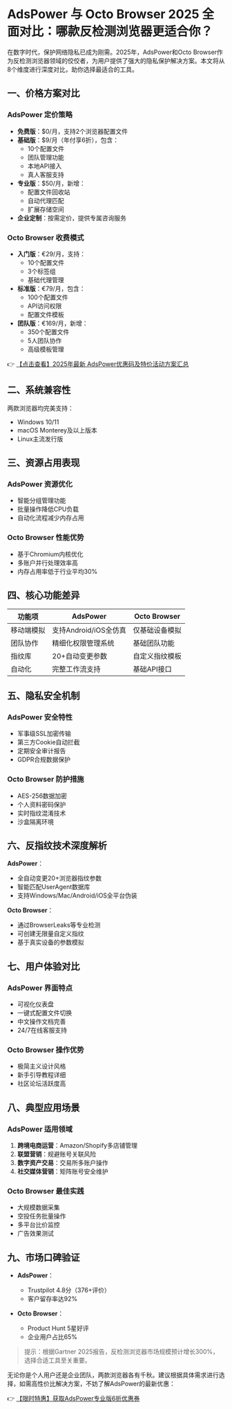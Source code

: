 # AdsPower 与 Octo Browser 2025 全面对比：哪款反检测浏览器更适合你？

在数字时代，保护网络隐私已成为刚需。2025年，AdsPower和Octo Browser作为反检测浏览器领域的佼佼者，为用户提供了强大的隐私保护解决方案。本文将从8个维度进行深度对比，助你选择最适合的工具。

## 一、价格方案对比

### AdsPower 定价策略
- **免费版**：$0/月，支持2个浏览器配置文件
- **基础版**：$9/月（年付享6折），包含：
  - 10个配置文件
  - 团队管理功能
  - 本地API接入
  - 真人客服支持
- **专业版**：$50/月，新增：
  - 配置文件回收站
  - 自动代理匹配
  - 扩展存储空间
- **企业定制**：按需定价，提供专属咨询服务

### Octo Browser 收费模式
- **入门版**：€29/月，支持：
  - 10个配置文件
  - 3个标签组
  - 基础代理管理
- **标准版**：€79/月，包含：
  - 100个配置文件
  - API访问权限
  - 配置文件模板
- **团队版**：€169/月，新增：
  - 350个配置文件
  - 5人团队协作
  - 高级模板管理

👉 [【点击查看】2025年最新 AdsPower优惠码及特价活动方案汇总](https://bit.ly/adspower_free)

## 二、系统兼容性

两款浏览器均完美支持：
- Windows 10/11
- macOS Monterey及以上版本
- Linux主流发行版

## 三、资源占用表现

### AdsPower 资源优化
- 智能分组管理功能
- 批量操作降低CPU负载
- 自动化流程减少内存占用

### Octo Browser 性能优势
- 基于Chromium内核优化
- 多账户并行处理效率高
- 内存占用率低于行业平均30%

## 四、核心功能差异

| 功能项        | AdsPower                  | Octo Browser             |
|---------------|---------------------------|--------------------------|
| 移动端模拟    | 支持Android/iOS全仿真     | 仅基础设备模拟          |
| 团队协作      | 精细化权限管理系统        | 基础团队功能            |
| 指纹库        | 20+自动变更参数           | 自定义指纹模板          |
| 自动化        | 完整工作流支持            | 基础API接口             |

## 五、隐私安全机制

### AdsPower 安全特性
- 军事级SSL加密传输
- 第三方Cookie自动拦截
- 定期安全审计报告
- GDPR合规数据保护

### Octo Browser 防护措施
- AES-256数据加密
- 个人资料密码保护
- 实时指纹混淆技术
- 沙盒隔离环境

## 六、反指纹技术深度解析

**AdsPower**：
- 全自动变更20+浏览器指纹参数
- 智能匹配UserAgent数据库
- 支持Windows/Mac/Android/iOS全平台伪装

**Octo Browser**：
- 通过BrowserLeaks等专业检测
- 可创建无限量自定义指纹
- 基于真实设备的参数模拟

## 七、用户体验对比

### AdsPower 界面特点
- 可视化仪表盘
- 一键式配置文件切换
- 中文操作文档完善
- 24/7在线客服支持

### Octo Browser 操作优势
- 极简主义设计风格
- 新手引导教程详细
- 社区论坛活跃度高

## 八、典型应用场景

### AdsPower 适用领域
1. **跨境电商运营**：Amazon/Shopify多店铺管理
2. **联盟营销**：规避账号关联风险
3. **数字资产交易**：交易所多账户操作
4. **社交媒体营销**：矩阵账号安全维护

### Octo Browser 最佳实践
- 大规模数据采集
- 空投任务批量操作
- 多平台比价监控
- 广告效果测试

## 九、市场口碑验证

- **AdsPower**：
  - Trustpilot 4.8分（376+评价）
  - 客户留存率达92%
  
- **Octo Browser**：
  - Product Hunt 5星好评
  - 企业用户占比65%

> 提示：根据Gartner 2025报告，反检测浏览器市场规模预计增长300%，选择合适工具至关重要。

无论你是个人用户还是企业团队，两款浏览器各有千秋。建议根据具体需求进行选择，如需高性价比解决方案，不妨了解AdsPower的最新优惠：

👉 [【限时特惠】获取AdsPower专业版6折优惠券](https://bit.ly/adspower_free)